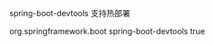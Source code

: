 
spring-boot-devtools 支持热部署

<dependency> 
    <groupid>org.springframework.boot</groupid> 
    <artifactid>spring-boot-devtools</artifactid> 
    <optional>true</optional> 
</dependency>